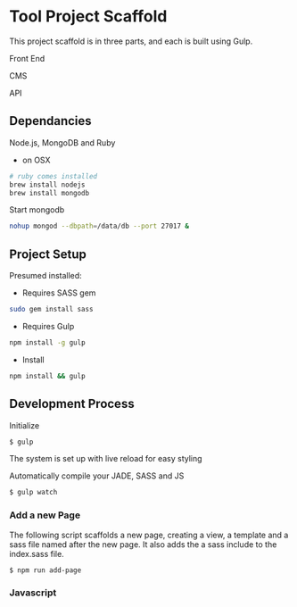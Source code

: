 # Tool Project Scaffold

This project scaffold is in three parts, and each is built using Gulp.

Front End

CMS

API

## Dependancies

Node.js, MongoDB and Ruby

* on OSX

````bash
# ruby comes installed
brew install nodejs
brew install mongodb
````

Start mongodb

````bash
nohup mongod --dbpath=/data/db --port 27017 &
````

## Project Setup

Presumed installed:

* Requires SASS gem

````bash
sudo gem install sass
````
* Requires Gulp

````bash
npm install -g gulp
````
* Install

````bash
npm install && gulp
````

## Development Process

Initialize

````bash
$ gulp
````

The system is set up with live reload for easy styling

Automatically compile your JADE, SASS and JS

````bash
$ gulp watch
````

### Add a new Page

The following script scaffolds a new page, creating a view, a template and a sass file named after the new page. It also adds the a sass include to the index.sass file.

````bash
$ npm run add-page
````

### Javascript

